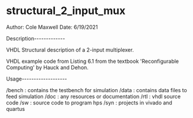 # structural_2_input_mux

Author: Cole Maxwell
Date:   6/19/2021

Description-------------

VHDL Structural description of a 2-input multiplexer.

VHDL example code from Listing 6.1 from the textbook
'Reconfigurable Computing' by Hauck and Dehon.

Usage-------------------

/bench  :   contains the testbench for simulation
/data   :   contains data files to feed simulation
/doc    :   any resources or documentation
/rtl    :   vhdl source code
/sw     :   source code to program hps
/syn    :   projects in vivado and quartus